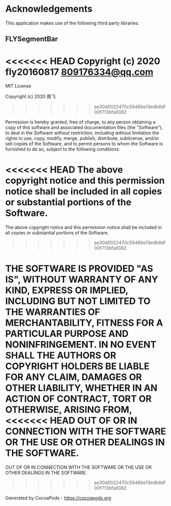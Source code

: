 # Acknowledgements
This application makes use of the following third party libraries:

## FLYSegmentBar

<<<<<<< HEAD
Copyright (c) 2020 fly20160817 <809176334@qq.com>
=======
MIT License

Copyright (c) 2020 周飞
>>>>>>> ae30d0022470c5646be13edb6df00f713bfa9382

Permission is hereby granted, free of charge, to any person obtaining a copy
of this software and associated documentation files (the "Software"), to deal
in the Software without restriction, including without limitation the rights
to use, copy, modify, merge, publish, distribute, sublicense, and/or sell
copies of the Software, and to permit persons to whom the Software is
furnished to do so, subject to the following conditions:

<<<<<<< HEAD
The above copyright notice and this permission notice shall be included in
all copies or substantial portions of the Software.
=======
The above copyright notice and this permission notice shall be included in all
copies or substantial portions of the Software.
>>>>>>> ae30d0022470c5646be13edb6df00f713bfa9382

THE SOFTWARE IS PROVIDED "AS IS", WITHOUT WARRANTY OF ANY KIND, EXPRESS OR
IMPLIED, INCLUDING BUT NOT LIMITED TO THE WARRANTIES OF MERCHANTABILITY,
FITNESS FOR A PARTICULAR PURPOSE AND NONINFRINGEMENT. IN NO EVENT SHALL THE
AUTHORS OR COPYRIGHT HOLDERS BE LIABLE FOR ANY CLAIM, DAMAGES OR OTHER
LIABILITY, WHETHER IN AN ACTION OF CONTRACT, TORT OR OTHERWISE, ARISING FROM,
<<<<<<< HEAD
OUT OF OR IN CONNECTION WITH THE SOFTWARE OR THE USE OR OTHER DEALINGS IN
THE SOFTWARE.
=======
OUT OF OR IN CONNECTION WITH THE SOFTWARE OR THE USE OR OTHER DEALINGS IN THE
SOFTWARE.
>>>>>>> ae30d0022470c5646be13edb6df00f713bfa9382

Generated by CocoaPods - https://cocoapods.org
